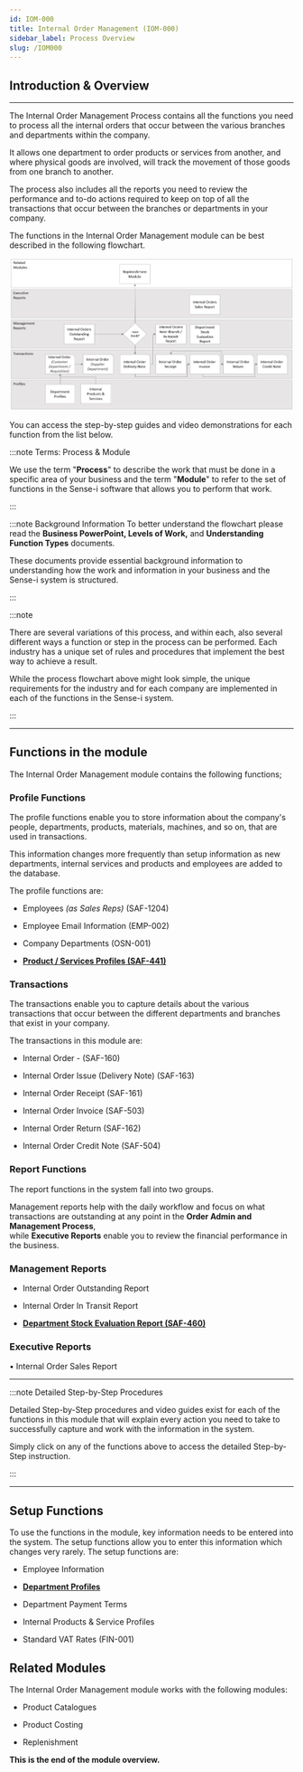 ```yaml
---
id: IOM-000
title: Internal Order Management (IOM-000)
sidebar_label: Process Overview
slug: /IOM000
---
```

## Introduction & Overview
___

The Internal Order Management Process contains all the functions you
need to process all the internal orders that occur between the various
branches and departments within the company.  

It allows one department to order products or services from another, and where physical goods are involved, will track the movement of those goods from one branch to another.  

The process also includes all the reports you need to review
the performance and to-do actions required to keep on top of all the
transactions that occur between the branches or departments in your
company.  

The functions in the Internal Order Management module can be best
described in the following flowchart.

![](../static/img/docs/IOM-000/image1.jpg)  

You can access the step-by-step guides and video demonstrations for each function from the list below.  

:::note Terms: Process & Module  

We use the term "**Process**" to describe the work that must be done in a specific area of your business and the term "**Module**" to refer to the set of functions in the Sense-i software that allows you to perform
that work.  

:::

:::note Background Information
To better understand the flowchart please read the **Business PowerPoint, Levels of Work,** and **Understanding Function Types** documents.  

These documents provide essential background information to understanding how the work and information in your business and the Sense-i system is structured.

:::  

:::note

There are several variations of this process, and within each, also several different ways a function or step in the process can be performed. Each industry has a unique set of rules and procedures that implement the best way to achieve a result.  

While the process flowchart above might look simple, the unique requirements for the industry and for each company are implemented in each of the functions in the Sense-i system.

:::
___
## Functions in the module  

The Internal Order Management module contains the following functions;

### Profile Functions 

The profile functions enable you to store information about the
company's people, departments, products, materials, machines, and so on,
that are used in transactions.  

This information changes more frequently than setup information as new departments, internal services and products and employees are added to the database.

The profile functions are:

-   Employees _(as Sales Reps)_ (SAF-1204)

-   Employee Email Information (EMP-002)

-   Company Departments (OSN-001)

- **[Product / Services Profiles (SAF-441)](441)**  

### Transactions 

The transactions enable you to capture details about the various
transactions that occur between the different departments and branches
that exist in your company.

The transactions in this module are:

-   Internal Order - (SAF-160)  

-   Internal Order Issue (Delivery Note) (SAF-163)  

-   Internal Order Receipt (SAF-161)  

-   Internal Order Invoice (SAF-503)  

-   Internal Order Return (SAF-162)  

-   Internal Order Credit Note (SAF-504)  

### Report Functions 

The report functions in the system fall into two groups.  

Management reports help with the daily workflow and focus on what transactions are outstanding at any point in the **Order Admin and Management Process**,  
while **Executive Reports** enable you to review the financial
performance in the business.  

### Management Reports 

-   Internal Order Outstanding Report

-   Internal Order In Transit Report   

-   **[Department Stock Evaluation Report (SAF-460)](460)**    

### Executive Reports 

• Internal Order Sales Report  
___
:::note Detailed Step-by-Step Procedures

Detailed Step-by-Step procedures and video guides exist for each of the
functions in this module that will explain every action you need to take
to successfully capture and work with the information in the system.

Simply click on any of the functions above to access the detailed
Step-by-Step instruction.

:::

___
## Setup Functions 

To use the functions in the module, key information needs to be entered
into the system. The setup functions allow you to enter this information
which changes very rarely. The setup functions are:

-   Employee Information  

-   **[Department Profiles](710)**  

-   Department Payment Terms  

-   Internal Products & Service Profiles  

-   Standard VAT Rates (FIN-001)  

## Related Modules 

The Internal Order Management module works with the following modules:  

-   Product Catalogues  

-   Product Costing  

-   Replenishment  

**This is the end of the module overview.**
